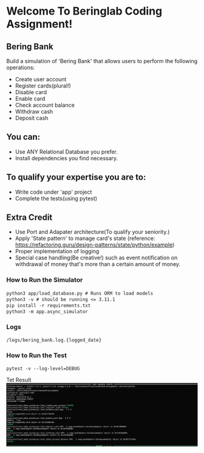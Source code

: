 # Welcome To Beringlab Coding Assignment!

## Bering Bank
Build a simulation of 'Bering Bank' that allows users to perform the following operations:
- Create user account
- Register cards(plural!)
- Disable card
- Enable card
- Check account balance
- Withdraw cash
- Deposit cash

## You can:
- Use ANY Relational Database you prefer.
- Install dependencies you find necessary.

## To qualify your expertise you are to:
- Write code under 'app' project
- Complete the tests(using pytest)


## Extra Credit
- Use Port and Adapater architecture(To qualify your seniority.)
- Apply 'State pattern' to manage card's state (reference: https://refactoring.guru/design-patterns/state/python/example)
- Proper implementation of logging
- Special case handling(Be creative!) such as event notification on withdrawal of money that's more than a certain amount of money.

### How to Run the Simulator 
```
python3 app/load_database.py # Runs ORM to load models
python3 -v # should be running <= 3.11.1
pip install -r requirements.txt
python3 -m app.async_simulator
```
### Logs
```
/logs/bering_bank.log.{logged_date}
```
### How to Run the Test
```
pytest -v --log-level=DEBUG
```
Tet Result 
![Example Image](./tests/Screenshot%202023-08-28%20at%2009.15.23.png)

